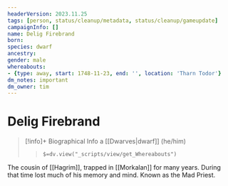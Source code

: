 ```yaml
---
headerVersion: 2023.11.25
tags: [person, status/cleanup/metadata, status/cleanup/gameupdate]
campaignInfo: []
name: Delig Firebrand
born:
species: dwarf
ancestry:
gender: male
whereabouts:
- {type: away, start: 1748-11-23, end: '', location: 'Tharn Todor'}
dm_notes: important
dm_owner: tim
---
```

# Delig Firebrand
>[!info]+ Biographical Info
> a [[Dwarves|dwarf]] (he/him)
>> `$=dv.view("_scripts/view/get_Whereabouts")`

The cousin of [[Hagrim]], trapped in [[Morkalan]] for many years. During that time lost much of his memory and mind. Known as the Mad Priest.